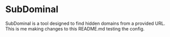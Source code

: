 # SubDominal<br />

SubDominal is a tool designed to find hidden domains from a provided URL. This is me making changes to this README.md testing the config.